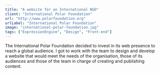 ```yaml
---
title: "A website for an International NGO"
client: "International Polar Foundation"
url: "http://www.polarfoundation.org"
urlLabel: "International Polar Foundation"
image: "international-polar-foundation.jpg"
tags: ["ExpressionEngine", "Design", "Front-end"]
---
```


The International Polar Foundation decided to invest in its web presence to reach a global audience. I got to work with the team to design and develop a website that would meet the needs of the organisation, those of its audiences and those of the team in charge of creating and publishing content.
